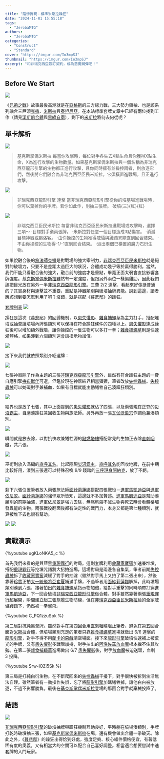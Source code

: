 ```yaml
---

title: "陰慘實現：標準米斯拉躁狂"
date: "2024-11-01 15:55:18"
tags:
  - "JerobaMTG"
authors:
  - "JerobaMTG"
categories:
  - "Construct"
  - "Standard"
cover: "https://imgur.com/Io3mpSJ"
thumbnail: "https://imgur.com/Io3mpSJ"
excerpt: "和非瑞克西亞簽訂契約，成為惡魔鋼彈吧！"
---
```


## Before We Start

![](https://i.imgur.com/Io3mpSJ.png)

《[兄弟之戰](https://scryfall.com/sets/bro?as=grid&order=set)》故事最後高潮就是在[亞格斯](https://scryfall.com/card/bro/256a/argoth-sanctum-of-nature)的三方總力戰，三大勢力領袖、也是該系列融合三巨頭[克撒](https://scryfall.com/card/bro/225/urza-lord-protector)、[米斯拉](https://scryfall.com/card/bro/216/mishra-claimed-by-gix)與[泰坦尼亞](https://scryfall.com/card/bro/193/titania-voice-of-gaea)，在本站標準套牌文章中已經有兩位找到工作（請見[潔斯凱合體](https://guildmagesforum.tw/Standard-Jeskai-Mechtitan-Core/)與[黑綠自磨](https://guildmagesforum.tw/Standard-Golgari-Selfmill/)），剩下的[米斯拉](https://scryfall.com/card/bro/216/mishra-claimed-by-gix)將何去何從呢？

## 單卡解析

![](https://i.imgur.com/gTsQmwm.png)
>基克斯掌偶米斯拉
>每當你攻擊時，每位對手各失去X點生命且你獲得X點生命，X為進行攻擊的生物數量。如果基克斯掌偶米斯拉與一個名稱為非瑞克西亞龍形引擎的生物都正進行攻擊，且你同時擁有並操控兩者，則放逐它們，然後將它們融合為非瑞克西亞臣民米斯拉。它須橫置進戰場，且正進行攻擊。

![](https://i.imgur.com/8qm5gC4.png)
>非瑞克西亞龍形引擎
>連擊
>當非瑞克西亞龍形引擎從你的墳墓場進戰場時，你可以棄掉你的手牌。若你如此作，則抽三張牌。
>破墳{三}{紅}{紅}

![](https://i.imgur.com/oqu4NEB.png)
>非瑞克西亞臣民米斯拉
>每當非瑞克西亞臣民米斯拉進戰場或攻擊時，選擇三項～
>‧目標對手棄兩張牌。
>‧米斯拉對任意一個目標造成3點傷害。
>‧消滅目標神器或鵬洛客。
>‧由你操控的生物獲得威懾與踐踏異能直到回合結束。
>‧不由你操控的生物得-1/-1直到回合結束。
>‧派出兩個已橫置的魔力石衍生物。

如果說融合後的[旅法師克撒](https://scryfall.com/card/bro/238b/urza-planeswalker)是對戰場的強大宰制力，[非瑞克西亞臣民米斯拉](https://scryfall.com/card/bro/163b/mishra-lost-to-phyrexia)就是絕對的破壞力，只要不是差距太過巨大的狀況，合體成功幾乎等於贏得勝利。當然，我們不能只看融合後的強大，融合前的強度才是重點，畢竟正面太弱會直接影響套牌強度。[基克斯掌偶米斯拉](https://scryfall.com/card/bro/216/mishra-claimed-by-gix)雖然有一定強度，但跟另外兩位一樣偏雞肋，因此我們該把目光放在另外一半[非瑞克西亞龍形引擎](https://scryfall.com/card/bro/163a/phyrexian-dragon-engine)。三費 2/2 連擊，看起來好像挺普通的？其實身材與連擊並不重要，重點是神器類別與破墳抽牌異能。說到這邊，讀者應該想到要怎麼利用了吧？沒錯，就是搭配《[暮悲邸](https://scryfall.com/sets/dsk?as=grid&order=set)》的躁狂。

[套牌列表](https://www.mtggoldfish.com/deck/6725030#paper)
![](https://i.imgur.com/ePyStwK.png)


躁狂是這次《[暮悲邸](https://scryfall.com/sets/dsk?as=grid&order=set)》的回歸機制，以[患失懼影](https://scryfall.com/card/dsk/136/fear-of-missing-out)、[雜食捕蠅草](https://scryfall.com/card/dsk/192/omnivorous-flytrap)為主力打手，搭配堆墳或抽棄讓墳場內牌張類別可以保持在符合躁狂條件的四種以上。[患失懼影](https://scryfall.com/card/dsk/136/fear-of-missing-out)達成躁狂後可以增加額外戰階，讓你操控的一隻生物可以多打一拳；[雜食捕蠅草](https://scryfall.com/card/dsk/192/omnivorous-flytrap)則是快速灌體格，如果湊到六個類別還會讓指示物加倍。

![](https://i.imgur.com/wqXTaMD.png)

接下來我們就依照類別介紹選牌：

![](https://i.imgur.com/Ya4ssKX.png)

七張神器除了作為主題的三張[非瑞克西亞龍形引擎](https://scryfall.com/card/bro/163a/phyrexian-dragon-engine)外，雖然有符合躁狂主題的一費自磨引擎[拚布獸伴](https://scryfall.com/card/dsk/195/patchwork-beastie)可選，但鑑於現在神器結界相當猖獗，筆者改放[失控蟲械](https://scryfall.com/card/bro/199/haywire-mite)。[失控蟲械](https://scryfall.com/card/bro/199/haywire-mite)可以妨礙對手兼補血，如果有目標就能主動犧牲自己湊躁狂類別。

![](https://i.imgur.com/zZRkwaK.png)

結界也是放了七張，其中上面提到的[患失懼影](https://scryfall.com/card/dsk/136/fear-of-missing-out)就佔了四張，以及兩張現在正夯的[災沼霸主](https://scryfall.com/card/dsk/113/overlord-of-the-balemurk)，自磨湊躁狂兼回收生物與旅法師。另外再放一張[瓦伽沃巢穴](https://scryfall.com/card/dsk/271/valgavoths-lair)作調色兼湊類別。

![](https://i.imgur.com/srS6Nqm.png)

瞬間就是放去除，以對抗快攻兼犧牲源的[點燃塔樓](https://scryfall.com/card/woe/153/torch-the-tower)搭配常見的生物正去除[直刺咽喉](https://scryfall.com/card/bro/102/go-for-the-throat)，共六張。

![](https://i.imgur.com/n5Ol9qW.png)

巫術則放入滿編的[直呼其名](https://scryfall.com/card/dsk/197/say-its-name)。比起隱現[災沼霸主](https://scryfall.com/card/dsk/113/overlord-of-the-balemurk)，[直呼其名](https://scryfall.com/card/dsk/197/say-its-name)能回收地牌，在前中期比較好用，湊到三張還可以特殊召喚 9/9 踐踏的[三呼現身阿納克](https://scryfall.com/card/dsk/166/altanak-the-thrice-called)，放了不虧。

![](https://i.imgur.com/EpiQhPS.png)

剩下六張位置筆者放入兩張旅法師[面紗莉蓮娜](https://scryfall.com/card/dmu/97/liliana-of-the-veil)搭配四張戰役－[進軍馬凱迪亞](https://scryfall.com/card/mom/147/invasion-of-mercadia-kyren-flamewright)與[進軍依尼翠](https://scryfall.com/card/mom/115/invasion-of-innistrad-deluge-of-the-dead)。[面紗莉蓮娜](https://scryfall.com/card/dmu/97/liliana-of-the-veil)的強悍眾所皆知，這邊就不多加贅述。[進軍馬凱迪亞](https://scryfall.com/card/mom/147/invasion-of-mercadia-kyren-flamewright)是幫助湊類別的前期抽濾，[進軍依尼翠](https://scryfall.com/card/mom/115/invasion-of-innistrad-deluge-of-the-dead)是強力去除，無痛斬殺不滅生物與死去時會看體格觸發異能的生物。兩張戰役翻面後都有決定性的戰鬥力，本身又都是第七種類別，就算被堆下去也很有幫助。

![](https://i.imgur.com/TPeM5cr.png)
![](https://i.imgur.com/qCpl8NH.png)

## 實戰演示

{%youtube ugKLoNKA5_c %}

首先我們來看的是與藍黑[重現罪行](https://scryfall.com/card/mkm/70/reenact-the-crime)的對局。這副套牌利用[收藏家寶窖](https://scryfall.com/card/woe/244/collectors-vault)加速兼堆墳，搭配[重現罪行](https://scryfall.com/card/mkm/70/reenact-the-crime)等挖墳咒語將大招拍進場。這場對局是兩邊各自集氣，筆者前期[失控蟲械](https://scryfall.com/card/bro/199/haywire-mite)拆了[收藏家寶窖](https://scryfall.com/card/woe/244/collectors-vault)減緩了對手的抽濾（雖然對手馬上又拍了第二張出來），然後靠著[珍寶](https://scryfall.com/card/twoe/14/treasure)正拍[大一統飛將亞崔夏](https://scryfall.com/card/one/196/atraxa-grand-unifier)補滿手牌，不過筆者用[面紗莉蓮娜](https://scryfall.com/card/dmu/97/liliana-of-the-veil)解掉，此時墳場類別湊到六張，接著拍出的[雜食捕蠅草](https://scryfall.com/card/dsk/192/omnivorous-flytrap)指示物加倍，給對手重擊的同時順帶打穿[進軍馬凱迪亞](https://scryfall.com/card/mom/147/invasion-of-mercadia-kyren-flamewright)，下一回合破墳[非瑞克西亞龍形引擎](https://scryfall.com/card/bro/163a/phyrexian-dragon-engine)做合體。對手雖然靠著兩張[重現罪行](https://scryfall.com/card/mkm/70/reenact-the-crime)超展開，瞬間建立起三張旗艦生物防線，但在[非瑞克西亞臣民米斯拉](https://scryfall.com/card/bro/163b/mishra-lost-to-phyrexia)給的全家威懾踐踏下，仍然被一拳擊飛。

{%youtube C_PQ1zzuSpk %}

第二局對抗純黑棄牌。雖然對手在第四回合用[直刺咽喉](https://scryfall.com/card/bro/102/go-for-the-throat)阻止筆者，避免在第五回合面對[米斯拉](https://scryfall.com/card/bro/216/mishra-claimed-by-gix)合體，但墳場類別充足的筆者只靠[雜食捕蠅草](https://scryfall.com/card/dsk/192/omnivorous-flytrap)進場就做出 6/6 連擊的[龍形引擎](https://scryfall.com/card/bro/163a/phyrexian-dragon-engine)，對手不得不用[蘭卡的惡戲](https://scryfall.com/card/woe/102/rankles-prank)清空場面。接下來[龍形引擎](https://scryfall.com/card/bro/163a/phyrexian-dragon-engine)破墳快速補上被棄光的手牌，又有[患失懼影](https://scryfall.com/card/dsk/136/fear-of-missing-out)多戰階加持，對手拍出的[阿洛佐茲放血魔](https://scryfall.com/card/lci/92/bloodletter-of-aclazotz)根本擋不住其攻勢。在第二張[雜食捕蠅草](https://scryfall.com/card/dsk/192/omnivorous-flytrap)進場做出 6/7 [患失懼影](https://scryfall.com/card/dsk/136/fear-of-missing-out)後，對手[放血魔](https://scryfall.com/card/lci/92/bloodletter-of-aclazotz)被迫送頭，血剩 3 投降。

{%youtube Srw-IOZl5Sk %}

第三局是打純白衍生物。在不斷爬回來的[失控蟲械](https://scryfall.com/card/bro/199/haywire-mite)干擾下，對手很快被拆到生活無法自理。雖然筆者有一動操作失誤，忘了將[龍形引擎](https://scryfall.com/card/bro/163a/phyrexian-dragon-engine)加碼犧牲掉，讓他白白被放逐，不過不影響勝負。最後在[基克斯掌偶米斯拉](https://scryfall.com/card/bro/216/mishra-claimed-by-gix)登場的那回合對手就棄械投降了。


## 結語

![](https://i.imgur.com/UzdPdK5.png)

[非瑞克西亞龍形引擎](https://scryfall.com/card/bro/163a/phyrexian-dragon-engine)的破墳抽牌與躁狂機制互動良好，平時躺在墳場湊類別，手牌打乾時破墳抽三張，如果[基克斯掌偶米斯拉](https://scryfall.com/card/bro/216/mishra-claimed-by-gix)在場，還有機會做出合體一拳破天。除此之外，《[暮悲邸](https://scryfall.com/sets/dsk?as=grid&order=set)》的躁狂出得恰到好處，強度足夠、核心組件價格便宜，有著低稀有度的奧義，又有相當大的空間可以配合自己喜好調整。相當適合想要嘗試中速套牌的入門玩家。
